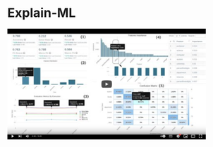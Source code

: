 # Explain-ML

<a href="https://www.youtube.com/watch?v=Ycqpr2kMK3c" target="_blank"><img src="video_screenshot.png" width="450" alt="Explain-ML promo video"/></a>
